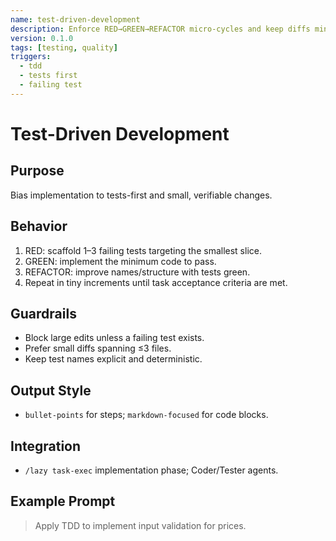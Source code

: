```yaml
---
name: test-driven-development
description: Enforce RED→GREEN→REFACTOR micro-cycles and keep diffs minimal
version: 0.1.0
tags: [testing, quality]
triggers:
  - tdd
  - tests first
  - failing test
---
```


# Test-Driven Development

## Purpose
Bias implementation to tests-first and small, verifiable changes.

## Behavior
1. RED: scaffold 1–3 failing tests targeting the smallest slice.
2. GREEN: implement the minimum code to pass.
3. REFACTOR: improve names/structure with tests green.
4. Repeat in tiny increments until task acceptance criteria are met.

## Guardrails
- Block large edits unless a failing test exists.
- Prefer small diffs spanning ≤3 files.
- Keep test names explicit and deterministic.

## Output Style
- `bullet-points` for steps; `markdown-focused` for code blocks.

## Integration
- `/lazy task-exec` implementation phase; Coder/Tester agents.

## Example Prompt
> Apply TDD to implement input validation for prices.

